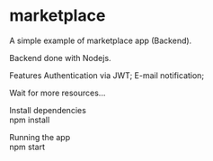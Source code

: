 # marketplace
A simple example of marketplace app (Backend).

Backend done with Nodejs.

Features
Authentication via JWT;
E-mail notification;

Wait for more resources...

Install dependencies
  <br>npm install

Running the app
  <br>npm start
  
  

